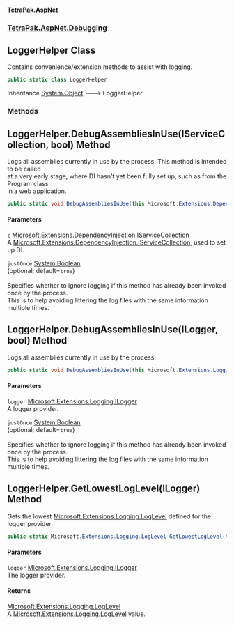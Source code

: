 #### [TetraPak.AspNet](index.md 'index')
### [TetraPak.AspNet.Debugging](TetraPak_AspNet_Debugging.md 'TetraPak.AspNet.Debugging')
## LoggerHelper Class
Contains convenience/extension methods to assist with logging.   
```csharp
public static class LoggerHelper
```

Inheritance [System.Object](https://docs.microsoft.com/en-us/dotnet/api/System.Object 'System.Object') &#129106; LoggerHelper  
### Methods
<a name='TetraPak_AspNet_Debugging_LoggerHelper_DebugAssembliesInUse(Microsoft_Extensions_DependencyInjection_IServiceCollection_bool)'></a>
## LoggerHelper.DebugAssembliesInUse(IServiceCollection, bool) Method
Logs all assemblies currently in use by the process. This method is intended to be called  
at a very early stage, where DI hasn't yet been fully set up, such as from the Program class  
in a web application.  
```csharp
public static void DebugAssembliesInUse(this Microsoft.Extensions.DependencyInjection.IServiceCollection c, bool justOnce=true);
```
#### Parameters
<a name='TetraPak_AspNet_Debugging_LoggerHelper_DebugAssembliesInUse(Microsoft_Extensions_DependencyInjection_IServiceCollection_bool)_c'></a>
`c` [Microsoft.Extensions.DependencyInjection.IServiceCollection](https://docs.microsoft.com/en-us/dotnet/api/Microsoft.Extensions.DependencyInjection.IServiceCollection 'Microsoft.Extensions.DependencyInjection.IServiceCollection')  
A [Microsoft.Extensions.DependencyInjection.IServiceCollection](https://docs.microsoft.com/en-us/dotnet/api/Microsoft.Extensions.DependencyInjection.IServiceCollection 'Microsoft.Extensions.DependencyInjection.IServiceCollection'), used to set up DI.  
  
<a name='TetraPak_AspNet_Debugging_LoggerHelper_DebugAssembliesInUse(Microsoft_Extensions_DependencyInjection_IServiceCollection_bool)_justOnce'></a>
`justOnce` [System.Boolean](https://docs.microsoft.com/en-us/dotnet/api/System.Boolean 'System.Boolean')  
(optional; default=`true`)<br />  
Specifies whether to ignore logging if this method has already been invoked once by the process.  
This is to help avoiding littering the log files with the same information multiple times.  
  
  
<a name='TetraPak_AspNet_Debugging_LoggerHelper_DebugAssembliesInUse(Microsoft_Extensions_Logging_ILogger_bool)'></a>
## LoggerHelper.DebugAssembliesInUse(ILogger, bool) Method
Logs all assemblies currently in use by the process.  
```csharp
public static void DebugAssembliesInUse(this Microsoft.Extensions.Logging.ILogger logger, bool justOnce=true);
```
#### Parameters
<a name='TetraPak_AspNet_Debugging_LoggerHelper_DebugAssembliesInUse(Microsoft_Extensions_Logging_ILogger_bool)_logger'></a>
`logger` [Microsoft.Extensions.Logging.ILogger](https://docs.microsoft.com/en-us/dotnet/api/Microsoft.Extensions.Logging.ILogger 'Microsoft.Extensions.Logging.ILogger')  
A logger provider.  
  
<a name='TetraPak_AspNet_Debugging_LoggerHelper_DebugAssembliesInUse(Microsoft_Extensions_Logging_ILogger_bool)_justOnce'></a>
`justOnce` [System.Boolean](https://docs.microsoft.com/en-us/dotnet/api/System.Boolean 'System.Boolean')  
(optional; default=`true`)<br />  
Specifies whether to ignore logging if this method has already been invoked once by the process.  
This is to help avoiding littering the log files with the same information multiple times.  
  
  
<a name='TetraPak_AspNet_Debugging_LoggerHelper_GetLowestLogLevel(Microsoft_Extensions_Logging_ILogger)'></a>
## LoggerHelper.GetLowestLogLevel(ILogger) Method
Gets the lowest [Microsoft.Extensions.Logging.LogLevel](https://docs.microsoft.com/en-us/dotnet/api/Microsoft.Extensions.Logging.LogLevel 'Microsoft.Extensions.Logging.LogLevel') defined for the logger provider.   
```csharp
public static Microsoft.Extensions.Logging.LogLevel GetLowestLogLevel(this Microsoft.Extensions.Logging.ILogger logger);
```
#### Parameters
<a name='TetraPak_AspNet_Debugging_LoggerHelper_GetLowestLogLevel(Microsoft_Extensions_Logging_ILogger)_logger'></a>
`logger` [Microsoft.Extensions.Logging.ILogger](https://docs.microsoft.com/en-us/dotnet/api/Microsoft.Extensions.Logging.ILogger 'Microsoft.Extensions.Logging.ILogger')  
The logger provider.  
  
#### Returns
[Microsoft.Extensions.Logging.LogLevel](https://docs.microsoft.com/en-us/dotnet/api/Microsoft.Extensions.Logging.LogLevel 'Microsoft.Extensions.Logging.LogLevel')  
A [Microsoft.Extensions.Logging.LogLevel](https://docs.microsoft.com/en-us/dotnet/api/Microsoft.Extensions.Logging.LogLevel 'Microsoft.Extensions.Logging.LogLevel') value.  
  
